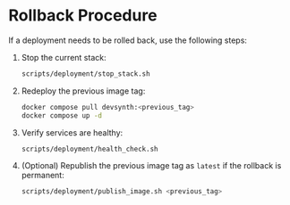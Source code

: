 # Rollback Procedure

If a deployment needs to be rolled back, use the following steps:

1. Stop the current stack:
   ```bash
   scripts/deployment/stop_stack.sh
   ```
2. Redeploy the previous image tag:
   ```bash
   docker compose pull devsynth:<previous_tag>
   docker compose up -d
   ```
3. Verify services are healthy:
   ```bash
   scripts/deployment/health_check.sh
   ```
4. (Optional) Republish the previous image tag as `latest` if the rollback is permanent:
   ```bash
   scripts/deployment/publish_image.sh <previous_tag>
   ```
